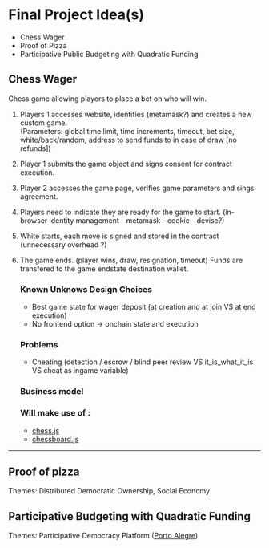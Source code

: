 
# Final Project Idea(s)

* Chess Wager
* Proof of Pizza
* Participative Public Budgeting with Quadratic Funding

## __Chess Wager__


Chess game allowing players to place a bet on who will win.


1. Players 1 accesses website, identifies (metamask?) and creates a new custom game. <br>
    (Parameters: global time limit, time increments, timeout, bet size, white/back/random, address to send funds to in case of draw [no refunds])
2. Player 1 submits the game object and signs consent   for contract execution.

3. Player 2 accesses the game page, verifies game parameters and sings agreement.

4. Players need to indicate they are ready for the game to start. (in-browser identity management - metamask - cookie - devise?)

5. White starts, each move is signed and stored in the contract (unnecessary overhead ?)

6. The game ends. (player wins, draw, resignation, timeout) Funds are transfered to the game endstate destination wallet.

    ### Known Unknows Design Choices
    * Best game state for wager deposit (at creation and at join VS at end execution)
    * No frontend option -> onchain state and execution

    ### Problems
    * Cheating (detection / escrow / blind peer review VS it_is_what_it_is VS cheat as ingame variable)

    ### Business model

    ### Will make use of : 
    *   [chess.js](https://github.com/jhlywa/chess.js.git)
    *   [chessboard.js](https://github.com/oakmac/chessboardjs/)

___

## __Proof of pizza__
Themes: Distributed Democratic Ownership, Social Economy


## __Participative Budgeting with Quadratic Funding__
Themes: Participative Democracy Platform ([Porto Alegre](https://www.wri.org/insights/what-if-citizens-set-city-budgets-experiment-captivated-world-participatory-budgeting))
